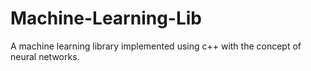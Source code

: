 # Machine-Learning-Lib
A machine learning library implemented using c++ with the concept of neural networks. 

